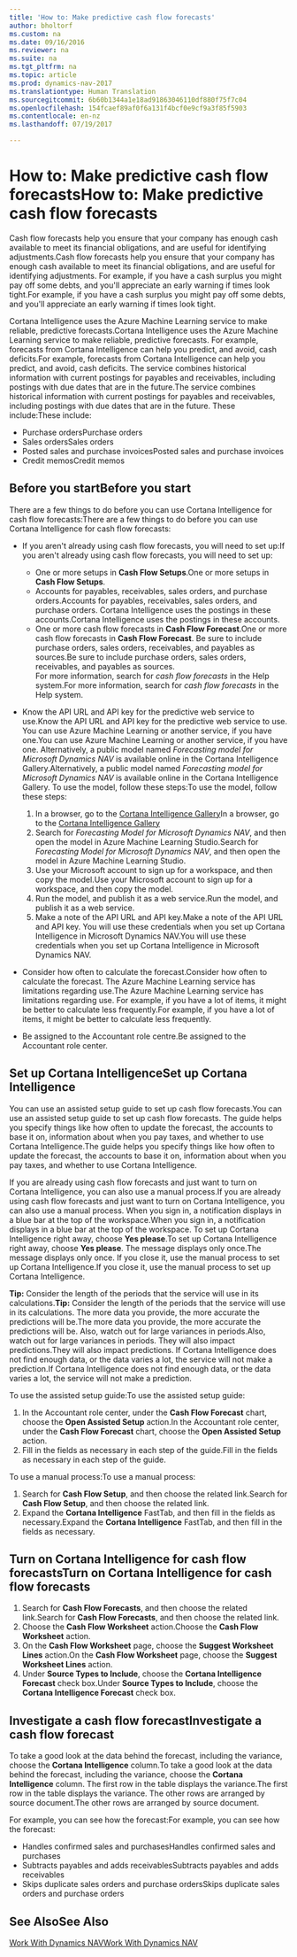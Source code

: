 ```yaml
---
title: 'How to: Make predictive cash flow forecasts'
author: bholtorf
ms.custom: na
ms.date: 09/16/2016
ms.reviewer: na
ms.suite: na
ms.tgt_pltfrm: na
ms.topic: article
ms.prod: dynamics-nav-2017
ms.translationtype: Human Translation
ms.sourcegitcommit: 6b60b1344a1e18ad91863046110df880f75f7c04
ms.openlocfilehash: 154fcaef89af0f6a131f4bcf0e9cf9a3f85f5903
ms.contentlocale: en-nz
ms.lasthandoff: 07/19/2017

---
```


# <a name="how-to-make-predictive-cash-flow-forecasts"></a><span data-ttu-id="d870c-102">How to: Make predictive cash flow forecasts</span><span class="sxs-lookup"><span data-stu-id="d870c-102">How to: Make predictive cash flow forecasts</span></span>
<span data-ttu-id="d870c-103">Cash flow forecasts help you ensure that your company has enough cash available to meet its financial obligations, and are useful for identifying adjustments.</span><span class="sxs-lookup"><span data-stu-id="d870c-103">Cash flow forecasts help you ensure that your company has enough cash available to meet its financial obligations, and are useful for identifying adjustments.</span></span> <span data-ttu-id="d870c-104">For example, if you have a cash surplus you might pay off some debts, and you'll appreciate an early warning if times look tight.</span><span class="sxs-lookup"><span data-stu-id="d870c-104">For example, if you have a cash surplus you might pay off some debts, and you'll appreciate an early warning if times look tight.</span></span> 

<span data-ttu-id="d870c-105">Cortana Intelligence uses the Azure Machine Learning service to make reliable, predictive forecasts.</span><span class="sxs-lookup"><span data-stu-id="d870c-105">Cortana Intelligence uses the Azure Machine Learning service to make reliable, predictive forecasts.</span></span> <span data-ttu-id="d870c-106">For example, forecasts from Cortana Intelligence can help you predict, and avoid, cash deficits.</span><span class="sxs-lookup"><span data-stu-id="d870c-106">For example, forecasts from Cortana Intelligence can help you predict, and avoid, cash deficits.</span></span> <span data-ttu-id="d870c-107">The service combines historical information with current postings for payables and receivables, including postings with due dates that are in the future.</span><span class="sxs-lookup"><span data-stu-id="d870c-107">The service combines historical information with current postings for payables and receivables, including postings with due dates that are in the future.</span></span> <span data-ttu-id="d870c-108">These include:</span><span class="sxs-lookup"><span data-stu-id="d870c-108">These include:</span></span>
* <span data-ttu-id="d870c-109">Purchase orders</span><span class="sxs-lookup"><span data-stu-id="d870c-109">Purchase orders</span></span>
* <span data-ttu-id="d870c-110">Sales orders</span><span class="sxs-lookup"><span data-stu-id="d870c-110">Sales orders</span></span>
* <span data-ttu-id="d870c-111">Posted sales and purchase invoices</span><span class="sxs-lookup"><span data-stu-id="d870c-111">Posted sales and purchase invoices</span></span>
* <span data-ttu-id="d870c-112">Credit memos</span><span class="sxs-lookup"><span data-stu-id="d870c-112">Credit memos</span></span>

## <a name="before-you-start"></a><span data-ttu-id="d870c-113">Before you start</span><span class="sxs-lookup"><span data-stu-id="d870c-113">Before you start</span></span>  
<span data-ttu-id="d870c-114">There are a few things to do before you can use Cortana Intelligence for cash flow forecasts:</span><span class="sxs-lookup"><span data-stu-id="d870c-114">There are a few things to do before you can use Cortana Intelligence for cash flow forecasts:</span></span> 
* <span data-ttu-id="d870c-115">If you aren't already using cash flow forecasts, you will need to set up:</span><span class="sxs-lookup"><span data-stu-id="d870c-115">If you aren't already using cash flow forecasts, you will need to set up:</span></span>
    * <span data-ttu-id="d870c-116">One or more setups in **Cash Flow Setups**.</span><span class="sxs-lookup"><span data-stu-id="d870c-116">One or more setups in **Cash Flow Setups**.</span></span> 
    * <span data-ttu-id="d870c-117">Accounts for payables, receivables, sales orders, and purchase orders.</span><span class="sxs-lookup"><span data-stu-id="d870c-117">Accounts for payables, receivables, sales orders, and purchase orders.</span></span> <span data-ttu-id="d870c-118">Cortana Intelligence uses the postings in these accounts.</span><span class="sxs-lookup"><span data-stu-id="d870c-118">Cortana Intelligence uses the postings in these accounts.</span></span>
    * <span data-ttu-id="d870c-119">One or more cash flow forecasts in **Cash Flow Forecast**.</span><span class="sxs-lookup"><span data-stu-id="d870c-119">One or more cash flow forecasts in **Cash Flow Forecast**.</span></span> <span data-ttu-id="d870c-120">Be sure to include purchase orders, sales orders, receivables, and payables as sources.</span><span class="sxs-lookup"><span data-stu-id="d870c-120">Be sure to include purchase orders, sales orders, receivables, and payables as sources.</span></span>  
    <span data-ttu-id="d870c-121">For more information, search for _cash flow forecasts_ in the Help system.</span><span class="sxs-lookup"><span data-stu-id="d870c-121">For more information, search for _cash flow forecasts_ in the Help system.</span></span> 
* <span data-ttu-id="d870c-122">Know the API URL and API key for the predictive web service to use.</span><span class="sxs-lookup"><span data-stu-id="d870c-122">Know the API URL and API key for the predictive web service to use.</span></span>  
    <span data-ttu-id="d870c-123">You can use Azure Machine Learning or another service, if you have one.</span><span class="sxs-lookup"><span data-stu-id="d870c-123">You can use Azure Machine Learning or another service, if you have one.</span></span> <span data-ttu-id="d870c-124">Alternatively, a public model named _Forecasting model for Microsoft Dynamics NAV_ is available online in the Cortana Intelligence Gallery.</span><span class="sxs-lookup"><span data-stu-id="d870c-124">Alternatively, a public model named _Forecasting model for Microsoft Dynamics NAV_ is available online in the Cortana Intelligence Gallery.</span></span> <span data-ttu-id="d870c-125">To use the model, follow these steps:</span><span class="sxs-lookup"><span data-stu-id="d870c-125">To use the model, follow these steps:</span></span>

    1. <span data-ttu-id="d870c-126">In a browser, go to the [Cortana Intelligence Gallery](https://go.microsoft.com/fwlink/?linkid=828352)</span><span class="sxs-lookup"><span data-stu-id="d870c-126">In a browser, go to the [Cortana Intelligence Gallery](https://go.microsoft.com/fwlink/?linkid=828352)</span></span>
    2. <span data-ttu-id="d870c-127">Search for _Forecasting Model for Microsoft Dynamics NAV_, and then open the model in Azure Machine Learning Studio.</span><span class="sxs-lookup"><span data-stu-id="d870c-127">Search for _Forecasting Model for Microsoft Dynamics NAV_, and then open the model in Azure Machine Learning Studio.</span></span>
    3. <span data-ttu-id="d870c-128">Use your Microsoft account to sign up for a workspace, and then copy the model.</span><span class="sxs-lookup"><span data-stu-id="d870c-128">Use your Microsoft account to sign up for a workspace, and then copy the model.</span></span>
    4. <span data-ttu-id="d870c-129">Run the model, and publish it as a web service.</span><span class="sxs-lookup"><span data-stu-id="d870c-129">Run the model, and publish it as a web service.</span></span>
    5. <span data-ttu-id="d870c-130">Make a note of the API URL and API key.</span><span class="sxs-lookup"><span data-stu-id="d870c-130">Make a note of the API URL and API key.</span></span> <span data-ttu-id="d870c-131">You will use these credentials when you set up Cortana Intelligence in Microsoft Dynamics NAV.</span><span class="sxs-lookup"><span data-stu-id="d870c-131">You will use these credentials when you set up Cortana Intelligence in Microsoft Dynamics NAV.</span></span>  

* <span data-ttu-id="d870c-132">Consider how often to calculate the forecast.</span><span class="sxs-lookup"><span data-stu-id="d870c-132">Consider how often to calculate the forecast.</span></span> <span data-ttu-id="d870c-133">The Azure Machine Learning service has limitations regarding use.</span><span class="sxs-lookup"><span data-stu-id="d870c-133">The Azure Machine Learning service has limitations regarding use.</span></span> <span data-ttu-id="d870c-134">For example, if you have a lot of items, it might be better to calculate less frequently.</span><span class="sxs-lookup"><span data-stu-id="d870c-134">For example, if you have a lot of items, it might be better to calculate less frequently.</span></span> 
* <span data-ttu-id="d870c-135">Be assigned to the Accountant role centre.</span><span class="sxs-lookup"><span data-stu-id="d870c-135">Be assigned to the Accountant role center.</span></span> 

## <a name="set-up-cortana-intelligence"></a><span data-ttu-id="d870c-136">Set up Cortana Intelligence</span><span class="sxs-lookup"><span data-stu-id="d870c-136">Set up Cortana Intelligence</span></span>
<span data-ttu-id="d870c-137">You can use an assisted setup guide to set up cash flow forecasts.</span><span class="sxs-lookup"><span data-stu-id="d870c-137">You can use an assisted setup guide to set up cash flow forecasts.</span></span> <span data-ttu-id="d870c-138">The guide helps you specify things like how often to update the forecast, the accounts to base it on, information about when you pay taxes, and whether to use Cortana Intelligence.</span><span class="sxs-lookup"><span data-stu-id="d870c-138">The guide helps you specify things like how often to update the forecast, the accounts to base it on, information about when you pay taxes, and whether to use Cortana Intelligence.</span></span>  

<span data-ttu-id="d870c-139">If you are already using cash flow forecasts and just want to turn on Cortana Intelligence, you can also use a manual process.</span><span class="sxs-lookup"><span data-stu-id="d870c-139">If you are already using cash flow forecasts and just want to turn on Cortana Intelligence, you can also use a manual process.</span></span> <span data-ttu-id="d870c-140">When you sign in, a notification displays in a blue bar at the top of the workspace.</span><span class="sxs-lookup"><span data-stu-id="d870c-140">When you sign in, a notification displays in a blue bar at the top of the workspace.</span></span> <span data-ttu-id="d870c-141">To set up Cortana Intelligence right away, choose **Yes please**.</span><span class="sxs-lookup"><span data-stu-id="d870c-141">To set up Cortana Intelligence right away, choose **Yes please**.</span></span> <span data-ttu-id="d870c-142">The message displays only once.</span><span class="sxs-lookup"><span data-stu-id="d870c-142">The message displays only once.</span></span> <span data-ttu-id="d870c-143">If you close it, use the manual process to set up Cortana Intelligence.</span><span class="sxs-lookup"><span data-stu-id="d870c-143">If you close it, use the manual process to set up Cortana Intelligence.</span></span>  

<span data-ttu-id="d870c-144">**Tip:** Consider the length of the periods that the service will use in its calculations.</span><span class="sxs-lookup"><span data-stu-id="d870c-144">**Tip:** Consider the length of the periods that the service will use in its calculations.</span></span> <span data-ttu-id="d870c-145">The more data you provide, the more accurate the predictions will be.</span><span class="sxs-lookup"><span data-stu-id="d870c-145">The more data you provide, the more accurate the predictions will be.</span></span> <span data-ttu-id="d870c-146">Also, watch out for large variances in periods.</span><span class="sxs-lookup"><span data-stu-id="d870c-146">Also, watch out for large variances in periods.</span></span> <span data-ttu-id="d870c-147">They will also impact predictions.</span><span class="sxs-lookup"><span data-stu-id="d870c-147">They will also impact predictions.</span></span> <span data-ttu-id="d870c-148">If Cortana Intelligence does not find enough data, or the data varies a lot, the service will not make a prediction.</span><span class="sxs-lookup"><span data-stu-id="d870c-148">If Cortana Intelligence does not find enough data, or the data varies a lot, the service will not make a prediction.</span></span> 

<span data-ttu-id="d870c-149">To use the assisted setup guide:</span><span class="sxs-lookup"><span data-stu-id="d870c-149">To use the assisted setup guide:</span></span>
1. <span data-ttu-id="d870c-150">In the Accountant role center, under the **Cash Flow Forecast** chart, choose the **Open Assisted Setup** action.</span><span class="sxs-lookup"><span data-stu-id="d870c-150">In the Accountant role center, under the **Cash Flow Forecast** chart, choose the **Open Assisted Setup** action.</span></span>
2. <span data-ttu-id="d870c-151">Fill in the fields as necessary in each step of the guide.</span><span class="sxs-lookup"><span data-stu-id="d870c-151">Fill in the fields as necessary in each step of the guide.</span></span>

<span data-ttu-id="d870c-152">To use a manual process:</span><span class="sxs-lookup"><span data-stu-id="d870c-152">To use a manual process:</span></span>
1. <span data-ttu-id="d870c-153">Search for **Cash Flow Setup**, and then choose the related link.</span><span class="sxs-lookup"><span data-stu-id="d870c-153">Search for **Cash Flow Setup**, and then choose the related link.</span></span>
2. <span data-ttu-id="d870c-154">Expand the **Cortana Intelligence** FastTab, and then fill in the fields as necessary.</span><span class="sxs-lookup"><span data-stu-id="d870c-154">Expand the **Cortana Intelligence** FastTab, and then fill in the fields as necessary.</span></span>

## <a name="turn-on-cortana-intelligence-for-cash-flow-forecasts"></a><span data-ttu-id="d870c-155">Turn on Cortana Intelligence for cash flow forecasts</span><span class="sxs-lookup"><span data-stu-id="d870c-155">Turn on Cortana Intelligence for cash flow forecasts</span></span>
1. <span data-ttu-id="d870c-156">Search for **Cash Flow Forecasts**, and then choose the related link.</span><span class="sxs-lookup"><span data-stu-id="d870c-156">Search for **Cash Flow Forecasts**, and then choose the related link.</span></span>
2. <span data-ttu-id="d870c-157">Choose the **Cash Flow Worksheet** action.</span><span class="sxs-lookup"><span data-stu-id="d870c-157">Choose the **Cash Flow Worksheet** action.</span></span>
3. <span data-ttu-id="d870c-158">On the **Cash Flow Worksheet** page, choose the **Suggest Worksheet Lines** action.</span><span class="sxs-lookup"><span data-stu-id="d870c-158">On the **Cash Flow Worksheet** page, choose the **Suggest Worksheet Lines** action.</span></span>  
4. <span data-ttu-id="d870c-159">Under **Source Types to Include**, choose the **Cortana Intelligence Forecast** check box.</span><span class="sxs-lookup"><span data-stu-id="d870c-159">Under **Source Types to Include**, choose the **Cortana Intelligence Forecast** check box.</span></span>

## <a name="investigate-a-cash-flow-forecast"></a><span data-ttu-id="d870c-160">Investigate a cash flow forecast</span><span class="sxs-lookup"><span data-stu-id="d870c-160">Investigate a cash flow forecast</span></span>
<span data-ttu-id="d870c-161">To take a good look at the data behind the forecast, including the variance, choose the **Cortana Intelligence** column.</span><span class="sxs-lookup"><span data-stu-id="d870c-161">To take a good look at the data behind the forecast, including the variance, choose the **Cortana Intelligence** column.</span></span> <span data-ttu-id="d870c-162">The first row in the table displays the variance.</span><span class="sxs-lookup"><span data-stu-id="d870c-162">The first row in the table displays the variance.</span></span> <span data-ttu-id="d870c-163">The other rows are arranged by source document.</span><span class="sxs-lookup"><span data-stu-id="d870c-163">The other rows are arranged by source document.</span></span>  

<span data-ttu-id="d870c-164">For example, you can see how the forecast:</span><span class="sxs-lookup"><span data-stu-id="d870c-164">For example, you can see how the forecast:</span></span>    
* <span data-ttu-id="d870c-165">Handles confirmed sales and purchases</span><span class="sxs-lookup"><span data-stu-id="d870c-165">Handles confirmed sales and purchases</span></span> 
* <span data-ttu-id="d870c-166">Subtracts payables and adds receivables</span><span class="sxs-lookup"><span data-stu-id="d870c-166">Subtracts payables and adds receivables</span></span>
* <span data-ttu-id="d870c-167">Skips duplicate sales orders and purchase orders</span><span class="sxs-lookup"><span data-stu-id="d870c-167">Skips duplicate sales orders and purchase orders</span></span>

## <a name="see-also"></a><span data-ttu-id="d870c-168">See Also</span><span class="sxs-lookup"><span data-stu-id="d870c-168">See Also</span></span>  
[<span data-ttu-id="d870c-169">Work With Dynamics NAV</span><span class="sxs-lookup"><span data-stu-id="d870c-169">Work With Dynamics NAV</span></span>](ui-work-product.md)

